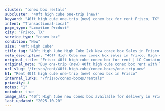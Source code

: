 ```yaml
---
cluster: "conex box rentals"
subcluster: "40ft high cube one-trip (new)"
keyword: "40ft high cube one-trip (new) conex box for rent Frisco, TX"
intent: "Transactional-Local"
page_type: "Location-Product"
city: "Frisco, TX"
service_type: "conex box"
condition: "New"
size: "40ft High Cube"
title_tag: "40ft High Cube High Cube 2xk New conex box Sales in Frisco | LC Container"
meta_description: "40ft High Cube new conex box sales in Frisco. High cube containers with extra height. Fast delivery, competitive pricing. Serving conex boxes area. Quote ID: 9J1. Call (214) 524-4168 for your free quote today."
original_title: "Frisco 40ft high cube conex box for rent | LC Container"
original_meta: "Buy one-trip (new) 40ft high cube conex box rent with local delivery in Frisco, TX. LC Container — local Since 2003. Request a fast quote today."
url_slug: "/frisco/rent/40ft-high-cube/conex-boxes/one-trip-new"
h1: "Rent 40ft high cube one-trip (new) conex box in Frisco"
internal_links: "/frisco/conex-boxes/rentals"
priority: 3
notes: "1"
noindex: true
image_alt: "40ft High Cube new conex box available for delivery in Frisco"
last_updated: "2025-10-20"
---
```


<!-- TODO: Add unique city/inventory copy, images, and internal links here. -->
